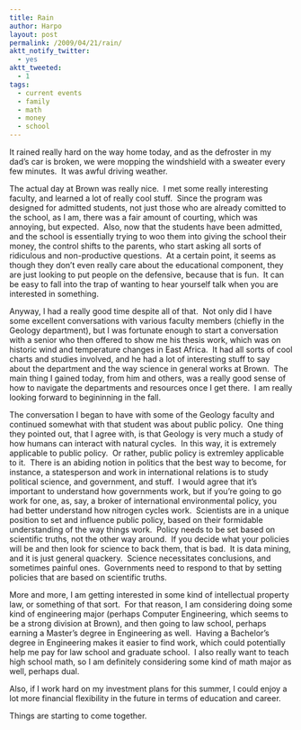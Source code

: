 ```yaml
---
title: Rain
author: Harpo
layout: post
permalink: /2009/04/21/rain/
aktt_notify_twitter:
  - yes
aktt_tweeted:
  - 1
tags:
  - current events
  - family
  - math
  - money
  - school
---
```

It rained really hard on the way home today, and as the defroster in my dad&#8217;s car is broken, we were mopping the windshield with a sweater every few minutes.  It was awful driving weather.

The actual day at Brown was really nice.  I met some really interesting faculty, and learned a lot of really cool stuff.  Since the program was designed for admitted students, not just those who are already comitted to the school, as I am, there was a fair amount of courting, which was annoying, but expected.  Also, now that the students have been admitted, and the school is essentially trying to woo them into giving the school their money, the control shifts to the parents, who start asking all sorts of ridiculous and non-productive questions.  At a certain point, it seems as though they don&#8217;t even really care about the educational component, they are just looking to put people on the defensive, because that is fun.  It can be easy to fall into the trap of wanting to hear yourself talk when you are interested in something.

Anyway, I had a really good time despite all of that.  Not only did I have some excellent conversations with various faculty members (chiefly in the Geology department), but I was fortunate enough to start a conversation with a senior who then offered to show me his thesis work, which was on historic wind and temperature changes in East Africa.  It had all sorts of cool charts and studies involved, and he had a lot of interesting stuff to say about the department and the way science in general works at Brown.  The main thing I gained today, from him and others, was a really good sense of how to navigate the departments and resources once I get there.  I am really looking forward to begininning in the fall.

The conversation I began to have with some of the Geology faculty and continued somewhat with that student was about public policy.  One thing they pointed out, that I agree with, is that Geology is very much a study of how humans can interact with natural cycles.  In this way, it is extremely applicable to public policy.  Or rather, public policy is extremley applicable to it.  There is an abiding notion in politics that the best way to become, for instance, a statesperson and work in international relations is to study political science, and government, and stuff.  I would agree that it&#8217;s important to understand how governments work, but if you&#8217;re going to go work for one, as, say, a broker of international environmental policy, you had better understand how nitrogen cycles work.  Scientists are in a unique position to set and influence public policy, based on their formidable understanding of the way things work.  Policy needs to be set based on scientific truths, not the other way around.  If you decide what your policies will be and then look for science to back them, that is bad.  It is data mining, and it is just general quackery.  Science necessitates conclusions, and sometimes painful ones.  Governments need to respond to that by setting policies that are based on scientific truths.

More and more, I am getting interested in some kind of intellectual property law, or something of that sort.  For that reason, I am considering doing some kind of engineering major (perhaps Computer Engineering, which seems to be a strong division at Brown), and then going to law school, perhaps earning a Master&#8217;s degree in Engineering as well.  Having a Bachelor&#8217;s degree in Engineering makes it easier to find work, which could potentially help me pay for law school and graduate school.  I also really want to teach high school math, so I am definitely considering some kind of math major as well, perhaps dual.

Also, if I work hard on my investment plans for this summer, I could enjoy a lot more financial flexibility in the future in terms of education and career.

Things are starting to come together.